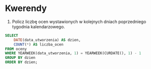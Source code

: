 # Kwerendy

1. Policz liczbę ocen wystawionych w kolejnych dniach poprzedniego tygodnia kalendarzowego.

```sql
SELECT
    DATE(data_utworzenia) AS dzien,
    COUNT(*) AS liczba_ocen
FROM oceny
WHERE YEARWEEK(data_utworzenia, 1) = YEARWEEK(CURDATE(), 1) - 1
GROUP BY dzien
ORDER BY dzien;
```
